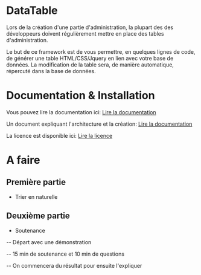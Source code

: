 DataTable
==================================

Lors de la création d'une partie d'administration, la plupart des des développeurs doivent régulièrement mettre en place des tables d'administration.

Le but de ce framework est de vous permettre, en quelques lignes de code, de générer une table HTML/CSS/Jquery en lien avec votre base de données.
La modification de la table sera, de manière automatique, répercuté dans la base de données.

# Documentation & Installation

Vous pouvez lire la documentation ici: [Lire la documentation](https://github.com/doudou34/DataTable/blob/master/DataTable/resources/guide.pdf)

Un document expliquant l'architecture et la création: [Lire la documentation](https://github.com/doudou34/DataTable/blob/master/DataTable/resources/report.pdf)

La licence est disponible ici: [Lire la licence](https://github.com/doudou34/DataTable/blob/master/DataTable/resources/LICENCE.md)

# A faire

## Première partie

- Trier en naturelle

## Deuxième partie

- Soutenance

-- Départ avec une démonstration

-- 15 min de soutenance et 10 min de questions

-- On commencera du résultat pour ensuite l'expliquer
